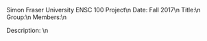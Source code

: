 Simon Fraser University ENSC 100 Project\n
Date: Fall 2017\n
Title:\n
Group:\n
Members:\n

Description:  \n
